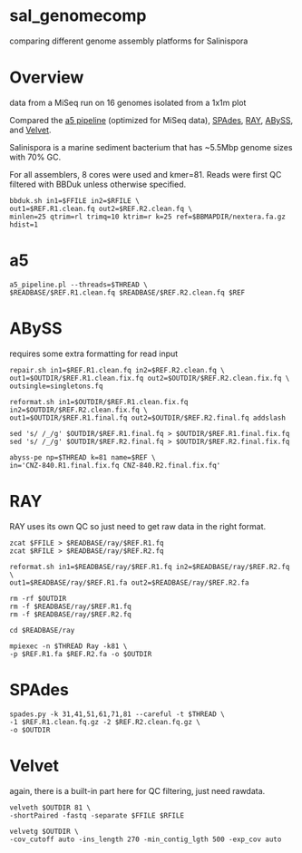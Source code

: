 # sal_genomecomp
comparing different genome assembly platforms for Salinispora

# Overview
data from a MiSeq run on 16 genomes isolated from a 1x1m plot

Compared the [a5 pipeline](https://journals.plos.org/plosone/article?id=10.1371/journal.pone.0042304) (optimized for MiSeq data), [SPAdes](https://github.com/ablab/spades), [RAY](https://github.com/sebhtml/ray), [ABySS](https://github.com/bcgsc/abyss), and [Velvet](http://sepsis-omics.github.io/tutorials/modules/velvet/).

Salinispora is a marine sediment bacterium that has ~5.5Mbp genome sizes with 70% GC.

For all assemblers, 8 cores were used and kmer=81. Reads were first QC filtered with BBDuk unless otherwise specified.

```
bbduk.sh in1=$FFILE in2=$RFILE \
out1=$REF.R1.clean.fq out2=$REF.R2.clean.fq \
minlen=25 qtrim=rl trimq=10 ktrim=r k=25 ref=$BBMAPDIR/nextera.fa.gz hdist=1
```

# a5
```
a5_pipeline.pl --threads=$THREAD \
$READBASE/$REF.R1.clean.fq $READBASE/$REF.R2.clean.fq $REF
```

# ABySS
requires some extra formatting for read input
```
repair.sh in1=$REF.R1.clean.fq in2=$REF.R2.clean.fq \
out1=$OUTDIR/$REF.R1.clean.fix.fq out2=$OUTDIR/$REF.R2.clean.fix.fq \
outsingle=singletons.fq

reformat.sh in1=$OUTDIR/$REF.R1.clean.fix.fq in2=$OUTDIR/$REF.R2.clean.fix.fq \
out1=$OUTDIR/$REF.R1.final.fq out2=$OUTDIR/$REF.R2.final.fq addslash

sed 's/ /_/g' $OUTDIR/$REF.R1.final.fq > $OUTDIR/$REF.R1.final.fix.fq
sed 's/ /_/g' $OUTDIR/$REF.R2.final.fq > $OUTDIR/$REF.R2.final.fix.fq

abyss-pe np=$THREAD k=81 name=$REF \
in='CNZ-840.R1.final.fix.fq CNZ-840.R2.final.fix.fq'
```

# RAY
RAY uses its own QC so just need to get raw data in the right format.
```
zcat $FFILE > $READBASE/ray/$REF.R1.fq
zcat $RFILE > $READBASE/ray/$REF.R2.fq

reformat.sh in1=$READBASE/ray/$REF.R1.fq in2=$READBASE/ray/$REF.R2.fq \
out1=$READBASE/ray/$REF.R1.fa out2=$READBASE/ray/$REF.R2.fa

rm -rf $OUTDIR
rm -f $READBASE/ray/$REF.R1.fq
rm -f $READBASE/ray/$REF.R2.fq

cd $READBASE/ray

mpiexec -n $THREAD Ray -k81 \
-p $REF.R1.fa $REF.R2.fa -o $OUTDIR
```

# SPAdes
```
spades.py -k 31,41,51,61,71,81 --careful -t $THREAD \
-1 $REF.R1.clean.fq.gz -2 $REF.R2.clean.fq.gz \
-o $OUTDIR
```

# Velvet
again, there is a built-in part here for QC filtering, just need rawdata.
```
velveth $OUTDIR 81 \
-shortPaired -fastq -separate $FFILE $RFILE 

velvetg $OUTDIR \
-cov_cutoff auto -ins_length 270 -min_contig_lgth 500 -exp_cov auto 
```

